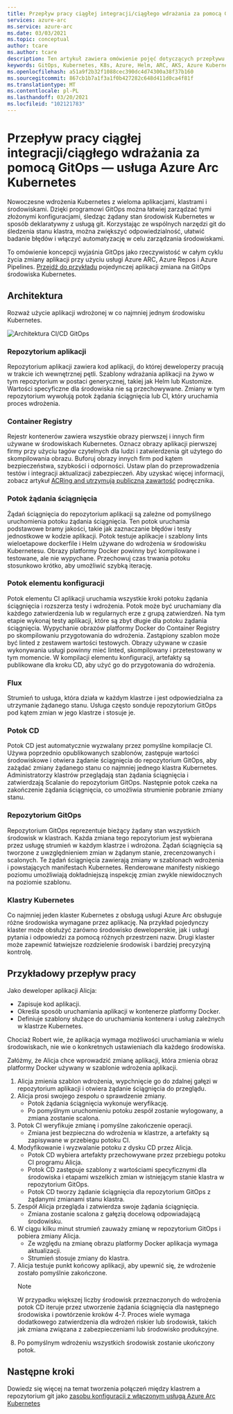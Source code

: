```yaml
---
title: Przepływ pracy ciągłej integracji/ciągłego wdrażania za pomocą GitOps — usługa Azure Arc Kubernetes
services: azure-arc
ms.service: azure-arc
ms.date: 03/03/2021
ms.topic: conceptual
author: tcare
ms.author: tcare
description: Ten artykuł zawiera omówienie pojęć dotyczących przepływu pracy ciągłej integracji/ciągłego wdrażania przy użyciu GitOps
keywords: GitOps, Kubernetes, K8s, Azure, Helm, ARC, AKS, Azure Kubernetes Service, Containers, CI, CD, Azure DevOps
ms.openlocfilehash: a51a9f2b32f1088cec390dc4d74300a38f37b160
ms.sourcegitcommit: 867cb1b7a1f3a1f0b427282c648d411d0ca4f81f
ms.translationtype: MT
ms.contentlocale: pl-PL
ms.lasthandoff: 03/20/2021
ms.locfileid: "102121783"
---
```

# <a name="cicd-workflow-using-gitops---azure-arc-enabled-kubernetes"></a>Przepływ pracy ciągłej integracji/ciągłego wdrażania za pomocą GitOps — usługa Azure Arc Kubernetes

Nowoczesne wdrożenia Kubernetes z wieloma aplikacjami, klastrami i środowiskami. Dzięki programowi GitOps można łatwiej zarządzać tymi złożonymi konfiguracjami, śledząc żądany stan środowisk Kubernetes w sposób deklaratywny z usługą git. Korzystając ze wspólnych narzędzi git do śledzenia stanu klastra, można zwiększyć odpowiedzialność, ułatwić badanie błędów i włączyć automatyzację w celu zarządzania środowiskami.

To omówienie koncepcji wyjaśnia GitOps jako rzeczywistość w całym cyklu życia zmiany aplikacji przy użyciu usługi Azure ARC, Azure Repos i Azure Pipelines. [Przejdź do przykładu](#example-workflow) pojedynczej aplikacji zmiana na GitOps środowiska Kubernetes.

## <a name="architecture"></a>Architektura

Rozważ użycie aplikacji wdrożonej w co najmniej jednym środowisku Kubernetes.

![Architektura CI/CD GitOps](./media/gitops-arch.png)

### <a name="application-repo"></a>Repozytorium aplikacji
Repozytorium aplikacji zawiera kod aplikacji, do której deweloperzy pracują w trakcie ich wewnętrznej pętli. Szablony wdrażania aplikacji na żywo w tym repozytorium w postaci generycznej, takiej jak Helm lub Kustomize. Wartości specyficzne dla środowiska nie są przechowywane. Zmiany w tym repozytorium wywołują potok żądania ściągnięcia lub CI, który uruchamia proces wdrożenia.
### <a name="container-registry"></a>Container Registry
Rejestr kontenerów zawiera wszystkie obrazy pierwszej i innych firm używane w środowiskach Kubernetes. Oznacz obrazy aplikacji pierwszej firmy przy użyciu tagów czytelnych dla ludzi i zatwierdzenia git użytego do skompilowania obrazu. Buforuj obrazy innych firm pod kątem bezpieczeństwa, szybkości i odporności. Ustaw plan do przeprowadzenia testów i integracji aktualizacji zabezpieczeń. Aby uzyskać więcej informacji, zobacz artykuł [ACRing and utrzymują publiczną zawartość](https://docs.microsoft.com/azure/container-registry/tasks-consume-public-content) podręcznika.
### <a name="pr-pipeline"></a>Potok żądania ściągnięcia
Żądań ściągnięcia do repozytorium aplikacji są zależne od pomyślnego uruchomienia potoku żądania ściągnięcia. Ten potok uruchamia podstawowe bramy jakości, takie jak zaznaczanie błędów i testy jednostkowe w kodzie aplikacji. Potok testuje aplikacje i szablony lints wieloetapowe dockerfile i Helm używane do wdrożenia w środowisku Kubernetesu. Obrazy platformy Docker powinny być kompilowane i testowane, ale nie wypychane. Przechowuj czas trwania potoku stosunkowo krótko, aby umożliwić szybką iterację.
### <a name="ci-pipeline"></a>Potok elementu konfiguracji
Potok elementu CI aplikacji uruchamia wszystkie kroki potoku żądania ściągnięcia i rozszerza testy i wdrożenia. Potok może być uruchamiany dla każdego zatwierdzenia lub w regularnych erze z grupą zatwierdzeń. Na tym etapie wykonaj testy aplikacji, które są zbyt długie dla potoku żądania ściągnięcia. Wypychanie obrazów platformy Docker do Container Registry po skompilowaniu przygotowania do wdrożenia. Zastąpiony szablon może być linted z zestawem wartości testowych. Obrazy używane w czasie wykonywania usługi powinny mieć linted, skompilowany i przetestowany w tym momencie. W kompilacji elementu konfiguracji, artefakty są publikowane dla kroku CD, aby użyć go do przygotowania do wdrożenia.
### <a name="flux"></a>Flux
Strumień to usługa, która działa w każdym klastrze i jest odpowiedzialna za utrzymanie żądanego stanu. Usługa często sonduje repozytorium GitOps pod kątem zmian w jego klastrze i stosuje je.
### <a name="cd-pipeline"></a>Potok CD
Potok CD jest automatycznie wyzwalany przez pomyślne kompilacje CI. Używa poprzednio opublikowanych szablonów, zastępuje wartości środowiskowe i otwiera żądanie ściągnięcia do repozytorium GitOps, aby zażądać zmiany żądanego stanu co najmniej jednego klastra Kubernetes. Administratorzy klastrów przeglądają stan żądania ściągnięcia i zatwierdzają Scalanie do repozytorium GitOps. Następnie potok czeka na zakończenie żądania ściągnięcia, co umożliwia strumienie pobranie zmiany stanu.
### <a name="gitops-repo"></a>Repozytorium GitOps
Repozytorium GitOps reprezentuje bieżący żądany stan wszystkich środowisk w klastrach. Każda zmiana tego repozytorium jest wybierana przez usługę strumień w każdym klastrze i wdrożona. Żądań ściągnięcia są tworzone z uwzględnieniem zmian w żądanym stanie, zrecenzowanych i scalonych. Te żądań ściągnięcia zawierają zmiany w szablonach wdrożenia i powstających manifestach Kubernetes. Renderowane manifesty niskiego poziomu umożliwiają dokładniejszą inspekcję zmian zwykle niewidocznych na poziomie szablonu.
### <a name="kubernetes-clusters"></a>Klastry Kubernetes
Co najmniej jeden klaster Kubernetes z obsługą usługi Azure Arc obsługuje różne środowiska wymagane przez aplikację. Na przykład pojedynczy klaster może obsłużyć zarówno środowisko deweloperskie, jak i usługi pytania i odpowiedzi za pomocą różnych przestrzeni nazw. Drugi klaster może zapewnić łatwiejsze rozdzielenie środowisk i bardziej precyzyjną kontrolę.
## <a name="example-workflow"></a>Przykładowy przepływ pracy
Jako deweloper aplikacji Alicja:
* Zapisuje kod aplikacji.
* Określa sposób uruchamiania aplikacji w kontenerze platformy Docker.
* Definiuje szablony służące do uruchamiania kontenera i usług zależnych w klastrze Kubernetes.

Chociaż Robert wie, że aplikacja wymaga możliwości uruchamiania w wielu środowiskach, nie wie o konkretnych ustawieniach dla każdego środowiska.

Załóżmy, że Alicja chce wprowadzić zmianę aplikacji, która zmienia obraz platformy Docker używany w szablonie wdrożenia aplikacji.

1. Alicja zmienia szablon wdrożenia, wypchnięcie go do zdalnej gałęzi w repozytorium aplikacji i otwiera żądanie ściągnięcia do przeglądu.
2. Alicja prosi swojego zespołu o sprawdzenie zmiany.
    * Potok żądania ściągnięcia wykonuje weryfikację.
    * Po pomyślnym uruchomieniu potoku zespół zostanie wylogowany, a zmiana zostanie scalona.
3. Potok CI weryfikuje zmianę i pomyślne zakończenie operacji.
    * Zmiana jest bezpieczna do wdrożenia w klastrze, a artefakty są zapisywane w przebiegu potoku CI.
4. Modyfikowanie i wyzwalanie potoku z dysku CD przez Alicja.
    * Potok CD wybiera artefakty przechowywane przez przebiegu potoku CI programu Alicja.
    * Potok CD zastępuje szablony z wartościami specyficznymi dla środowiska i etapami wszelkich zmian w istniejącym stanie klastra w repozytorium GitOps.
    * Potok CD tworzy żądanie ściągnięcia dla repozytorium GitOps z żądanymi zmianami stanu klastra.
5. Zespół Alicja przegląda i zatwierdza swoje żądania ściągnięcia.
    * Zmiana zostanie scalona z gałęzią docelową odpowiadającą środowisku.
6. W ciągu kilku minut strumień zauważy zmianę w repozytorium GitOps i pobiera zmiany Alicja.
    * Ze względu na zmianę obrazu platformy Docker aplikacja wymaga aktualizacji.
    * Strumień stosuje zmiany do klastra.
7. Alicja testuje punkt końcowy aplikacji, aby upewnić się, że wdrożenie zostało pomyślnie zakończone.
   > [!NOTE]
   > W przypadku większej liczby środowisk przeznaczonych do wdrożenia potok CD iteruje przez utworzenie żądania ściągnięcia dla następnego środowiska i powtórzenie kroków 4-7. Proces wiele wymaga dodatkowego zatwierdzenia dla wdrożeń riskier lub środowisk, takich jak zmiana związana z zabezpieczeniami lub środowisko produkcyjne.
8.  Po pomyślnym wdrożeniu wszystkich środowisk zostanie ukończony potok.

## <a name="next-steps"></a>Następne kroki
Dowiedz się więcej na temat tworzenia połączeń między klastrem a repozytorium git jako [zasobu konfiguracji z włączonym usługą Azure Arc Kubernetes](./conceptual-configurations.md)

